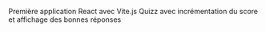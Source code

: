 Première application React avec Vite.js 
Quizz avec incrémentation du score et affichage des bonnes réponses 
